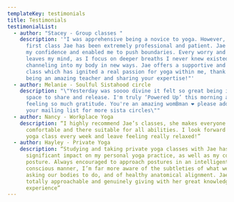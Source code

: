 ```yaml
---
templateKey: testimonials
title: Testimonials
testimonialList:
  - author: "Stacey - Group classes "
    description: '"I was apprehensive being a novice to yoga. However, from my very
      first class Jae has been extremely professional and patient. Jae has built
      my confidence and enabled me to push boundaries. Every worry and concern
      leaves my mind, as I focus on deeper breaths I never knew existed and
      channeling into my body in new ways. Jae offers a supportive and spiritual
      class which has ignited a real passion for yoga within me, thank you for
      being an amazing teacher and sharing your expertise!"'
  - author: Melanie - Soulful Sistahood circle
    description: "\"Yesterday was soooo divine it felt so great being in a safe
      space to share and release. I'm truly ‘Powered Up’ this morning and
      feeling so much gratitude. You're an amazing womBman ❤ please add me to
      your mailing list for more sista circles\""
  - author: Nancy - Workplace Yoga
    description: “I highly recommend Jae’s classes, she makes everyone feel
      comfortable and there suitable for all abilities. I look forward to my
      yoga class every week and leave feeling really relaxed!”
  - author: Hayley - Private Yoga
    description: “Studying and taking private yoga classes with Jae has had a
      significant impact on my personal yoga practice, as well as my core
      posture. Always encouraged to approach postures in an intelligent,
      conscious manner, I’m far more aware of the subtleties of what we’re
      asking our bodies to do, and of healthy anatomical alignment. Jae is also
      totally approachable and genuinely giving with her great knowledge and
      experience”
---
```

